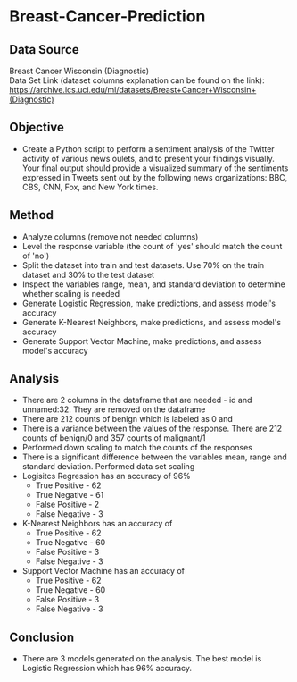 # Breast-Cancer-Prediction
## Data Source
Breast Cancer Wisconsin (Diagnostic)\
Data Set
Link (dataset columns explanation can be found on the link): https://archive.ics.uci.edu/ml/datasets/Breast+Cancer+Wisconsin+(Diagnostic)


## Objective
  - Create a Python script to perform a sentiment analysis of the Twitter activity of various news oulets, and to present your findings visually. Your final output should provide a visualized summary of the sentiments expressed in Tweets sent out by the following news organizations: BBC, CBS, CNN, Fox, and New York times.

## Method
  - Analyze columns (remove not needed columns)
  - Level the response variable (the count of 'yes' should match the count of 'no')
  - Split the dataset into train and test datasets. Use 70% on the train dataset and 30% to the test dataset
  - Inspect the variables range, mean, and standard deviation to determine whether scaling is needed
  - Generate Logistic Regression, make predictions, and assess model's accuracy
  - Generate K-Nearest Neighbors, make predictions, and assess model's accuracy
  - Generate Support Vector Machine, make predictions, and assess model's accuracy
  
## Analysis
  - There are 2 columns in the dataframe that are needed - id and unnamed:32. They are removed on the dataframe
  - There are 212 counts of benign which is labeled as 0 and 
  - There is a variance between the values of the response. There are 212 counts of benign/0 and 357 counts of malignant/1
  - Performed down scaling to match the counts of the responses
  - There is a significant difference between the variables mean, range and standard deviation. Performed data set scaling
  - Logisitcs Regression has an accuracy of 96%
    - True Positive - 62
    - True Negative - 61
    - False Positive - 2
    - False Negative - 3
  - K-Nearest Neighbors has an accuracy of 
    - True Positive - 62
    - True Negative - 60
    - False Positive - 3
    - False Negative - 3
  - Support Vector Machine has an accuracy of 
    - True Positive - 62
    - True Negative - 60
    - False Positive - 3
    - False Negative - 3

## Conclusion
  - There are 3 models generated on the analysis. The best model is Logistic Regression which has 96% accuracy. 
